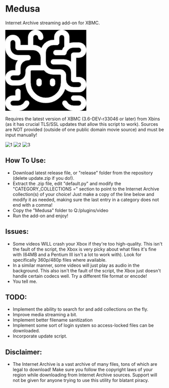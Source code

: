 # Medusa
Internet Archive streaming add-on for XBMC. 

![1](release/default.tbn)

Requires the latest version of XBMC (3.6-DEV-r33046 or later) from Xbins (as it has crucial TLS/SSL updates that allow this script to work). Sources are NOT provided (outside of one public domain movie source) and must be input manually!

![1](screenshots/1.bmp)
![2](screenshots/2.bmp)
![3](screenshots/3.bmp)

## How To Use:
- Download latest release file, or "release" folder from the repository (delete update.zip if you do!).
- Extract the .zip file, edit "default.py" and modify the "CATEGORY_COLLECTIONS =" section to point to the Internet Archive collection(s) of your choice! Just make a copy of the line below and modify it as needed, making sure the last entry in a category does not end with a comma!
- Copy the "Medusa" folder to Q:/plugins/video
- Run the add-on and enjoy!

## Issues:
- Some videos WILL crash your Xbox if they're too high-quality. This isn't the fault of the script, the Xbox is very picky about what files it's fine with (64MB and a Pentium III isn't a lot to work with). Look for specifically 360p/480p files where available.
- In a similar manner, some videos will just play as audio in the background. This also isn't the fault of the script, the Xbox just doesn't handle certain codecs well. Try a different file format or encode!
- You tell me.

## TODO:
- Implement the ability to search for and add collections on the fly.
- Improve media streaming a bit.
- Implement better filename sanitization
- Implement some sort of login system so access-locked files can be downloaded.
- Incorporate update script.

## Disclaimer:
- The Internet Archive is a vast archive of many files, tons of which are legal to download! Make sure you follow the copyright laws of your region while downloading from Internet Archive sources. Support will not be given for anyone trying to use this utility for blatant piracy. 
